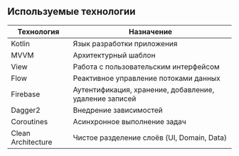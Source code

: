##  Используемые технологии

| Технология         | Назначение                                              |
|--------------------|----------------------------------------------------------|
| Kotlin             | Язык разработки приложения                               |
| MVVM               | Архитектурный шаблон                                     |
| View               | Работа с пользовательским интерфейсом                    |
| Flow               | Реактивное управление потоками данных                    |
| Firebase           | Аутентификация, хранение, добавление, удаление записей                     |
| Dagger2            | Внедрение зависимостей                                   |
| Coroutines         | Асинхронное выполнение задач             |
| Clean Architecture | Чистое разделение слоёв (UI, Domain, Data)              |
